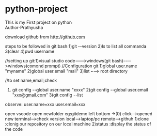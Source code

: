 # python-project
This is my First project on python
<br>
Author-Prathyusha

download github from http://github.com 

steps to be followed in git bash 
1)git --version
2)ls to list all commanda
3)clear
4)pwd username

//setting up git:1)visual studio code--->windows(git bash)---->windows(comond prompt)
//Configuration git
1)global user.name "myname"
2)global user.email "mail"
3)list
~--> root directory

//to set name,email,check

1) git config --global user.name "xxxx"
2)git config --global user.email "xxx@gmail.com"
3)git config --list

observe:
user.name=xxx
user.email=xxx

open vscode 
open newfolder eg:gitdemo
left bottom ->(0) click-->opened new terminal-->check version 
local-->laptop/pc
remote-->githuh
1)clone :clonig our repository on our local machine
2)status  :display the status of the code





